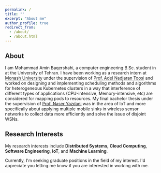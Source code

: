 ```yaml
---
permalink: /
title: ""
excerpt: "About me"
author_profile: true
redirect_from: 
  - /about/
  - /about.html
---
```


## **About**

I am Mohammad Amin Baqershahi, a computer engineering B.Sc. student in at the University of Tehran. I have been working as a research intern at [Monash University](https://www.monash.edu/) under the supervision of [Prof. Adel Nadjaran Toosi](https://scholar.google.com/citations?user=qIh_I-gAAAAJ&hl=en) and worked on designing and implementing scheduling methods and algorithms for heterogeneous Kubernetes clusters in a way that interference of different types of applications (CPU-intensive, Memory-intensive, etc) are considered for mapping pods to resources. My final bachelor thesis under the supervision of [Prof. Naser Yazdani](https://ece.ut.ac.ir/en/~yazdani) was in the area of IoT and more specifically about applying multiple mobile sinks in wireless sensor networks to collect data more efficiently and solve the issue of disjoint WSNs. 

## **Research Interests**

My research interests include **Distributed Systems**, **Cloud Computing**, **Software Engineering**, **IoT**, and **Machine Learning**.


Currently, I'm seeking graduate positions in the field of my interest. I'd appreciate you letting me know if you are interested in working with me.